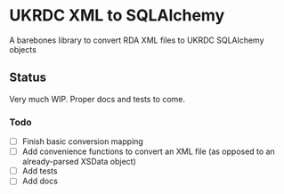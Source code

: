 # UKRDC XML to SQLAlchemy

A barebones library to convert RDA XML files to UKRDC SQLAlchemy objects

## Status

Very much WIP. Proper docs and tests to come.

### Todo

- [ ] Finish basic conversion mapping
- [ ] Add convenience functions to convert an XML file (as opposed to an already-parsed XSData object)
- [ ] Add tests
- [ ] Add docs
